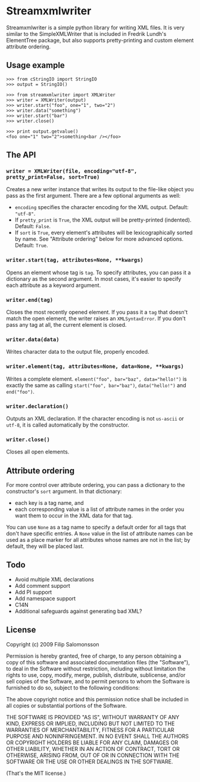 Streamxmlwriter
===============

Streamxmlwriter is a simple python library for writing XML files. It
is very similar to the SimpleXMLWriter that is included in Fredrik
Lundh's ElementTree package, but also supports pretty-printing and
custom element attribute ordering.


Usage example
-------------

    >>> from cStringIO import StringIO
    >>> output = StringIO()

    >>> from streamxmlwriter import XMLWriter
    >>> writer = XMLWriter(output)
    >>> writer.start("foo", one="1", two="2")
    >>> writer.data("something")
    >>> writer.start("bar")
    >>> writer.close()
    
    >>> print output.getvalue()
    <foo one="1" two="2">something<bar /></foo>
    

The API
-------

### `writer = XMLWriter(file, encoding="utf-8", pretty_print=False, sort=True)`
Creates a new writer instance that writes its output to the file-like
object you pass as the first argument. There are a few optional
arguments as well:

* `encoding` specifies the character encoding for the XML output.
  Default: `"utf-8"`.
* If `pretty_print` is `True`, the XML output will be pretty-printed
  (indented). Default: `False`.
* If `sort` is `True`, every element's attributes will be
  lexicographically sorted by name. See "Attribute ordering" below for
  more advanced options. Default: `True`.

### `writer.start(tag, attributes=None, **kwargs)`
Opens an element whose tag is `tag`. To specify attributes, you can
pass it a dictionary as the second argument. In most cases, it's
easier to specify each attribute as a keyword argument.

### `writer.end(tag)`
Closes the most recently opened element. If you pass it a `tag` that
doesn't match the open element, the writer raises an `XMLSyntaxError`.
If you don't pass any tag at all, the current element is closed.

### `writer.data(data)`
Writes character data to the output file, properly encoded.

### `writer.element(tag, attributes=None, data=None, **kwargs)`
Writes a complete element. `element("foo", bar="baz", data="hello!")`
is exactly the same as calling `start("foo", bar="baz")`,
`data("hello!")` and `end("foo")`.

### `writer.declaration()`
Outputs an XML declaration. If the character encoding is not
`us-ascii` or `utf-8`, it is called automatically by the constructor.

### `writer.close()`
Closes all open elements.


Attribute ordering
------------------

For more control over attribute ordering, you can pass a dictionary to
the constructor's `sort` argument. In that dictionary:

* each key is a tag name, and
* each corresponding value is a list of attribute names in the order
  you want them to occur in the XML data for that tag.

You can use `None` as a tag name to specify a default order for all
tags that don't have specific entries. A `None` value in the list of
attribute names can be used as a place marker for all attributes whose
names are not in the list; by default, they will be placed last.


Todo
----

* Avoid multiple XML declarations
* Add comment support
* Add PI support
* Add namespace support
* C14N
* Additional safeguards against generating bad XML?


License
-------

Copyright (c) 2009 Filip Salomonsson

Permission is hereby granted, free of charge, to any person obtaining a copy
of this software and associated documentation files (the "Software"), to deal
in the Software without restriction, including without limitation the rights
to use, copy, modify, merge, publish, distribute, sublicense, and/or sell
copies of the Software, and to permit persons to whom the Software is
furnished to do so, subject to the following conditions:

The above copyright notice and this permission notice shall be included in
all copies or substantial portions of the Software.

THE SOFTWARE IS PROVIDED "AS IS", WITHOUT WARRANTY OF ANY KIND, EXPRESS OR
IMPLIED, INCLUDING BUT NOT LIMITED TO THE WARRANTIES OF MERCHANTABILITY,
FITNESS FOR A PARTICULAR PURPOSE AND NONINFRINGEMENT. IN NO EVENT SHALL THE
AUTHORS OR COPYRIGHT HOLDERS BE LIABLE FOR ANY CLAIM, DAMAGES OR OTHER
LIABILITY, WHETHER IN AN ACTION OF CONTRACT, TORT OR OTHERWISE, ARISING FROM,
OUT OF OR IN CONNECTION WITH THE SOFTWARE OR THE USE OR OTHER DEALINGS IN
THE SOFTWARE.

(That's the MIT license.)